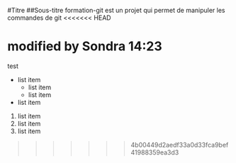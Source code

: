 #Titre
##Sous-titre
formation-git est un projet qui permet de manipuler les commandes de git
<<<<<<< HEAD

modified by Sondra 14:23
=======
test
- list item
  - list item
  - list item
- list item

1. list item
2. list item
  1. list item
>>>>>>> 4b00449d2aedf33a0d33fca9bef41988359ea3d3
